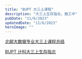 ```yaml
---
title: "BUPT 大三上课程"
description: "大三上生存指北，施工中"
pubDate: "11/6/2023"
updatedDate: "11/6/2023"
heroImage: ""
---
```


[北邮大数据专业大三上课程总结](https://blog.hyiker.com/2023/01/08/%E5%8C%97%E9%82%AE%E5%A4%A7%E6%95%B0%E6%8D%AE%E4%B8%93%E4%B8%9A%E5%A4%A7%E4%B8%89%E4%B8%8A%E8%AF%BE%E7%A8%8B%E6%80%BB%E7%BB%93/)

[BUPT 计科大三上生存指北](https://blog.xqmmcqs.com/BUPT%E8%AE%A1%E7%A7%91%E5%A4%A7%E4%B8%89%E4%B8%8A%E7%94%9F%E5%AD%98%E6%8C%87%E5%8C%97/)
